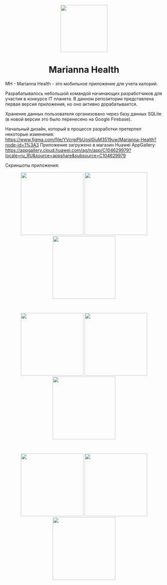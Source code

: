 <p align="center">
  <img src="https://github.com/anasstka/MHProject/blob/main/logo2.svg" width="150" />
</p>
<div align="center">
  <h1>Marianna Health</h1>
</div>

MH - Marianna Health - это мобильное приложение для учета калорий.

Разрабатывалось небольшой командой начинающих разработчиков для участия в конкурсе IT планета. В данном репозитории представлена первая версия приложения, но оно активно дорабатывается.

Хранение данных пользователя организовано через базу данных SQLite (в новой версии это было перенесено на Google Firebase).

Начальный дизайн, который в процессе разработки претерпел некоторые изменения: https://www.figma.com/file/YVcrgiPbUosI0iuM3519uw/Marianna-Health?node-id=1%3A3
Приложение загружено в магазин Huawei AppGallery: https://appgallery.cloud.huawei.com/ag/n/app/C104629979?locale=ru_RU&source=appshare&subsource=C104629979

Скриншоты приложения:
<p float="left" align="center">
  <img src="https://github.com/anasstka/MHProject/blob/main/start_activity.jpg" width="200" /> 
  <img src="https://github.com/anasstka/MHProject/blob/main/registration.jpg" width="200" /> 
  <img src="https://github.com/anasstka/MHProject/blob/main/login.jpg" width="200" />
</p>
<br>
<p float="left" align="center">
  <img src="https://github.com/anasstka/MHProject/blob/main/home.jpg" width="200" />
  <img src="https://github.com/anasstka/MHProject/blob/main/ration_activity.jpg" width="200" /> 
  <img src="https://github.com/anasstka/MHProject/blob/main/adding_products.jpg" width="200" /> 
</p>
<br>
<p float="left" align="center">
  <img src="https://github.com/anasstka/MHProject/blob/main/profile.jpg" width="200" /> 
  <img src="https://github.com/anasstka/MHProject/blob/main/settings_activity.jpg" width="200" /> 
  <img src="https://github.com/anasstka/MHProject/blob/main/dialog_change_avavtar.jpg" width="200" />
</p>
